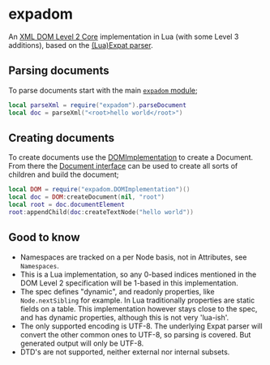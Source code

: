 # expadom

An [XML DOM Level 2 Core](https://www.w3.org/TR/DOM-Level-2-Core/) implementation in Lua
(with some Level 3 additions),
based on the [(Lua)Expat parser](https://github.com/lunarmodules/luaexpat).

## Parsing documents

To parse documents start with the main [`expadom` module](https://lunarmodules.github.io/expadom/modules/expadom.html);

```lua
local parseXml = require("expadom").parseDocument
local doc = parseXml("<root>hello world</root>")
```

## Creating documents

To create documents use the [DOMImplementation](https://lunarmodules.github.io/expadom/classes/DOMImplementation.html)
to create a Document. From there the [Document interface](https://lunarmodules.github.io/expadom/classes/Document.html)
can be used to create all sorts of children and build the document;

```lua
local DOM = require("expadom.DOMImplementation")()
local doc = DOM:createDocument(nil, "root")
local root = doc.documentElement
root:appendChild(doc:createTextNode("hello world"))
```

## Good to know

* Namespaces are tracked on a per Node basis, not in Attributes, see `Namespaces`.
* This is a Lua implementation, so any 0-based indices mentioned in the DOM Level
  2 specification will be 1-based in this implementation.
* The spec defines "dynamic", and readonly properties, like `Node.nextSibling` for
  example. In Lua traditionally properties are static fields on a table. This
  implementation however stays close to the spec, and has dynamic properties,
  although this is not very 'lua-ish'.
* The only supported encoding is UTF-8. The underlying Expat parser will convert
  the other common ones to UTF-8, so parsing is covered. But generated output will
  only be UTF-8.
* DTD's are not supported, neither external nor internal subsets.
